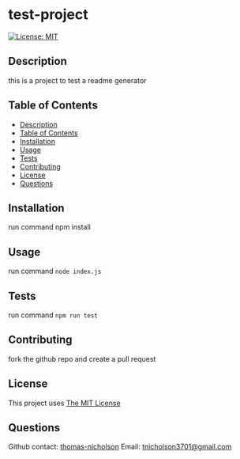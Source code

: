 
# test-project
[![License: MIT](https://img.shields.io/badge/License-MIT-yellow.svg)](https://opensource.org/licenses/MIT)
## Description
this is a project to test a readme generator
## Table of Contents
- [Description](#description)
- [Table of Contents](#table-of-contents)
- [Installation](#installation)
- [Usage](#usage)
- [Tests](#tests)
- [Contributing](#contributing)
- [License](#license)
- [Questions](#questions)
## Installation
run command npm install
## Usage
run command `node index.js`
## Tests
run command `npm run test`
## Contributing
fork the github repo and create a pull request
## License
This project uses [The MIT License](https://opensource.org/licenses/MIT)
## Questions
Github contact: [thomas-nicholson](https://www.github.com/thomas-nicholson)
Email: [tnicholson3701@gmail.com](mailto:tnicholson3701@gmail.com)